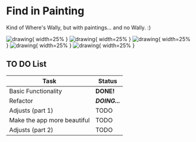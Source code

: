 # Find in Painting
Kind of Where's Wally, but with paintings... and no Wally. :)

![drawing](sample1.png){ width=25% }
![drawing](sample2.png){ width=25% }
![drawing](sample3.png){ width=25% }
![drawing](sample4.png){ width=25% }
![drawing](sample5.png){ width=25% }

## TO DO List

|             Task            |       Status      |
| --------------------------- | ----------------- |
|     Basic Functionality     |     **DONE!**     |
|           Refactor          |   ***DOING...***  |
|       Adjusts (part 1)      |        TODO       |
| Make the app more beautiful |        TODO       |
|       Adjusts (part 2)      |        TODO       |
